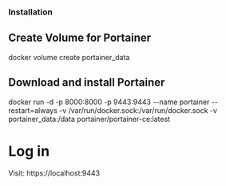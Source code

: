 ### Installation

## Create Volume for Portainer
docker volume create portainer_data

## Download and install Portainer
docker run -d -p 8000:8000 -p 9443:9443 --name portainer --restart=always -v /var/run/docker.sock:/var/run/docker.sock -v portainer_data:/data portainer/portainer-ce:latest

# Log in
Visit: https://localhost:9443